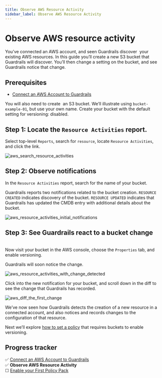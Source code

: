 ```yaml
---
title: Observe AWS Resource Activity
sidebar_label: Observe AWS Resource Activity
---
```



# Observe AWS resource activity

You’ve connected an AWS account, and seen Guardrails discover  your existing AWS resources. In this guide you’ll create a new S3 bucket that Guardrails will discover. You’ll then change a setting on the bucket, and see Guardrails notice that change.

## Prerequisites

- [Connect an AWS Account to Guardrails](/guardrails/docs/getting-started/getting-started-aws/connect-an-account/)
  
  
You will also need to create  an S3 bucket. We’ll illustrate using `bucket-example-01`, but use your own name. Create your bucket with the default setting for versioning: disabled.

## Step 1: Locate the `Resource Activities` report.

  
Select top-level `Reports`, search for `resource`, locate `Resource Activities`, and click the link.
<p><img alt="aws_search_resource_activities" src="/images/docs/guardrails/getting-started/getting-started-aws/observe-aws-activity/aws-search-resource-activities.png"/></p>

## Step 2: Observe notifications

In the `Resource Activities` report, search for the name of your bucket.

Guardrails reports two notifications related to the bucket creation. `RESOURCE CREATED` indicates discovery of the bucket. `RESOURCE UPDATED` indicates that Guardrails has updated the CMDB entry with additional details about the bucket.
<p><img alt="aws_resource_activities_initial_notifications" src="/images/docs/guardrails/getting-started/getting-started-aws/observe-aws-activity/aws-resource-activities-initial-notifications.png"/></p>

## Step 3: See Guardrails react to a bucket change

   
Now visit your bucket in the AWS console, choose the `Properties` tab, and enable versioning.

Guardrails will soon notice the change. 
<p><img alt="aws_resource_activities_with_change_detected" src="/images/docs/guardrails/getting-started/getting-started-aws/observe-aws-activity/aws-resource-activities-with-change-detected.png"/></p>

Click into the new notification for your bucket, and scroll down in the diff to see the change that Guardrails has recorded.  
<p><img alt="aws_diff_the_first_change" src="/images/docs/guardrails/getting-started/getting-started-aws/observe-aws-activity/aws-diff-the-first-change.png"/></p>

We’ve now seen how Guardrails detects the creation of a new resource in a connected account, and also notices and records changes to the configuration of that resource.  
  
Next we’ll explore [how to set a policy](/guardrails/docs/getting-started/getting-started-aws/attach-policy-pack) that requires buckets to enable versioning.


## Progress tracker
<div>
<div>✅ <a href="/guardrails/docs/getting-started/getting-started-aws/connect-an-account/">Connect an AWS Account to Guardrails</a></div>
<div>✅ <strong>Observe AWS Resource Activity</strong></div>
<div>☐ <a href="/guardrails/docs/getting-started/getting-started-aws/enable-policy-pack/">Enable your First Policy Pack</a></div>
</div>
